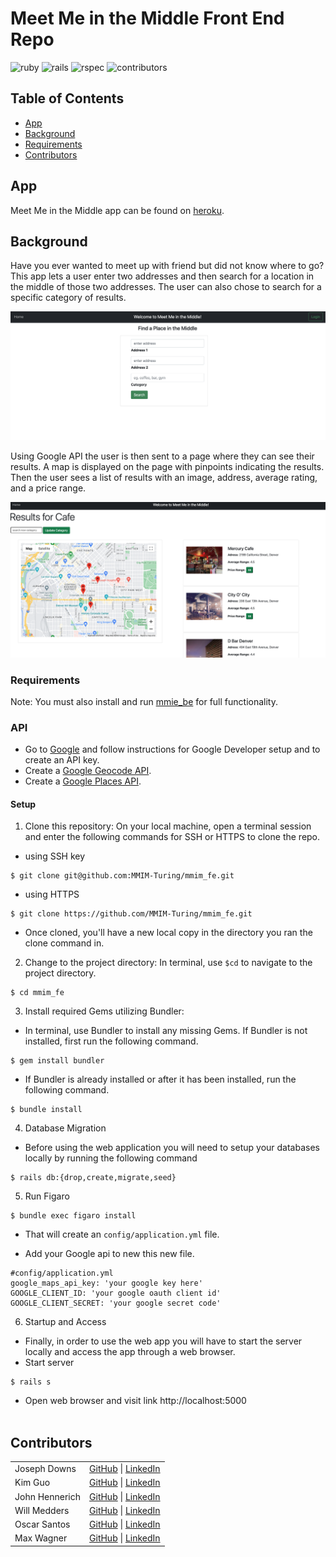 # Meet Me in the Middle Front End Repo

![ruby](https://img.shields.io/badge/Ruby-2.7.4-red)
![rails](https://img.shields.io/badge/Rails-5.2.8-red)
![rspec](https://img.shields.io/badge/RSpec-3.11.0-green)
![contributors](https://img.shields.io/badge/Contributors-6-yellow)

## Table of Contents
- [App](#app)
- [Background](#background)
- [Requirements](#requirements)
- [Contributors](#contributors)

## App

Meet Me in the Middle app can be found on [heroku](https://mmim.herokuapp.com/).


## Background

Have you ever wanted to meet up with friend but did not know where to go? This app lets a user enter two addresses and then search for a location in the middle of those two addresses. The user can also chose to search for a specific category of results.

![landing_page](./img/landing_page.png)

Using Google API the user is then sent to a page where they can see their results. A map is displayed on the page with pinpoints indicating the results. Then the user sees a list of results with an image, address, average rating, and a price range.

![results](./img/results.png)

### Requirements
Note: You must also install and run [mmie_be](https://github.com/MMIM-Turing/mmim_be.git) for full functionality.

### API
- Go to [Google](https://developers.google.com) and follow instructions for Google Developer setup and to create an API key.
- Create a [Google Geocode API](https://developers.google.com/maps/documentation/geocoding/start).
- Create a [Google Places API](https://developers.google.com/maps/documentation/places/web-service/overview).

#### Setup
1. Clone this repository: On your local machine, open a terminal session and enter the following commands for SSH or HTTPS to clone the repo.

- using SSH key <br>
```shell
$ git clone git@github.com:MMIM-Turing/mmim_fe.git
```

- using HTTPS <br>
```shell
$ git clone https://github.com/MMIM-Turing/mmim_fe.git
```

- Once cloned, you'll have a new local copy in the directory you ran the clone command in.

2. Change to the project directory: In terminal, use `$cd` to navigate to the project directory.
```shell
$ cd mmim_fe
```

3. Install required Gems utilizing Bundler: <br>
- In terminal, use Bundler to install any missing Gems. If Bundler is not installed, first run the following command.
```shell
$ gem install bundler
```

- If Bundler is already installed or after it has been installed, run the following command.
```shell
$ bundle install
```

4. Database Migration<br>
- Before using the web application you will need to setup your databases locally by running the following command
```shell
$ rails db:{drop,create,migrate,seed}
```
5. Run Figaro
```shell
$ bundle exec figaro install
```
- That will create an `config/application.yml` file.

- Add your Google api to new this new file.
```shell
#config/application.yml
google_maps_api_key: 'your google key here'
GOOGLE_CLIENT_ID: 'your google oauth client id'
GOOGLE_CLIENT_SECRET: 'your google secret code'
```


6. Startup and Access<br>
- Finally, in order to use the web app you will have to start the server locally and access the app through a web browser.
- Start server
```shell
$ rails s
```

- Open web browser and visit link
    http://localhost:5000 <br><br>

## Contributors

|  | |
| --- | --- |
| Joseph Downs | [GitHub](https://github.com/josephdowns) &#124; [LinkedIn](https://www.linkedin.com/in/josdowns/) |
| Kim Guo | [GitHub](https://github.com/kg-byte) &#124; [LinkedIn](https://www.linkedin.com/in/kim-guo-5331b4158/) |
| John Hennerich |[GitHub](https://github.com/jhennerich) &#124; [LinkedIn](https://www.linkedin.com/in/john-hennerich/) |
| Will Medders | [GitHub](https://github.com/wmedders21) &#124; [LinkedIn](https://www.linkedin.com/in/will-medders-781a80232/) |
| Oscar Santos | [GitHub](https://github.com/Oscar-Santos) &#124; [LinkedIn](https://www.linkedin.com/in/oscar-santos-perez/) |
|Max Wagner | [GitHub](https://github.com/MWagner3) &#124; [LinkedIn](https://www.linkedin.com/in/maximilian-wagner3350/)|
